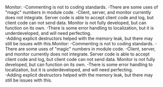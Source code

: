 Monitor:
-Commenting is not to coding standards.
-There are some uses of "magic" numbers in module code.
-Client, server, and monitor currently does not integrate. 
 Server code is able to accept client code and log,
 but client code can not send data. Monitor is not fully 
 developed, but can function on its own. 
-There is some error handling to localization, but it is
 underdeveloped, and will need perfecting.  
-Adding explicit destructors helped with the memory leak,
 but there may still be issues with this.Monitor:
-Commenting is not to coding standards.
-There are some uses of "magic" numbers in module code.
-Client, server, and monitor currently does not integrate. 
 Server code is able to accept client code and log,
 but client code can not send data. Monitor is not fully 
 developed, but can function on its own. 
-There is some error handling to localization, but it is
 underdeveloped, and will need perfecting.  
-Adding explicit destructors helped with the memory leak,
 but there may still be issues with this.
